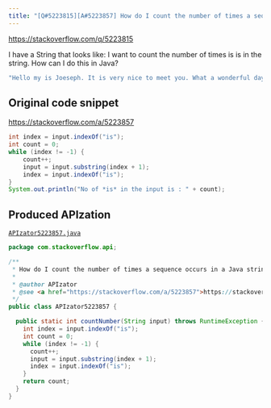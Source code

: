 ```yaml
---
title: "[Q#5223815][A#5223857] How do I count the number of times a sequence occurs in a Java string?"
---
```


https://stackoverflow.com/q/5223815

I have a String that looks like:
I want to count the number of times is is in the string.
How can I do this in Java?


```java
"Hello my is Joeseph. It is very nice to meet you. What a wonderful day it is!".
```


## Original code snippet

https://stackoverflow.com/a/5223857



```java
int index = input.indexOf("is");
int count = 0;
while (index != -1) {
    count++;
    input = input.substring(index + 1);
    index = input.indexOf("is");
}
System.out.println("No of *is* in the input is : " + count);
```

## Produced APIzation

[`APIzator5223857.java`](/data/search/java/APIzator5223857.java)

```java
package com.stackoverflow.api;

/**
 * How do I count the number of times a sequence occurs in a Java string?
 *
 * @author APIzator
 * @see <a href="https://stackoverflow.com/a/5223857">https://stackoverflow.com/a/5223857</a>
 */
public class APIzator5223857 {

  public static int countNumber(String input) throws RuntimeException {
    int index = input.indexOf("is");
    int count = 0;
    while (index != -1) {
      count++;
      input = input.substring(index + 1);
      index = input.indexOf("is");
    }
    return count;
  }
}
```